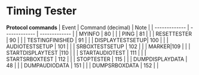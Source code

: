 # Timing Tester

**Protocol commands**
| Event | Command (decimal)	| Note |
| ------------- | ------------- | ------------- | 
| MYINFO |	80	|  |
| PING	| 81	|  |
| RESETTESTER	| 90	|  |
| TESTINGFINISHED	| 91	|  |
| DISPLAYTESTSETUP| 100	|  |
| AUDIOTESTSETUP	| 101 |  |
| SRBOXTESTSETUP	| 102	|  |
| MARKER|109	|  |
| STARTDISPLAYTEST	|110	|  |
| STARTAUDIOTEST	| 111	|  |
| STARTSRBOXTEST | 112	|  |
| STOPTESTER	| 115	|  |
| DUMPDISPLAYDATA	| 48	|  |
| DUMPAUDIODATA	| 151	|  |
| DUMPSRBOXDATA	| 152	|  |
